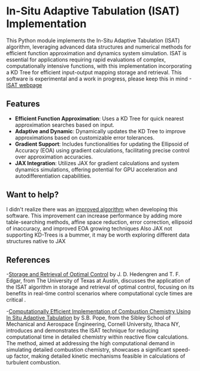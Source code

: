 # In-Situ Adaptive Tabulation (ISAT) Implementation

This Python module implements the In-Situ Adaptive Tabulation (ISAT) algorithm, leveraging advanced data structures and numerical methods for efficient function approximation and dynamics system simulation. ISAT is essential for applications requiring rapid evaluations of complex, computationally intensive functions, with this implementation incorporating a KD Tree for efficient input-output mapping storage and retrieval.
This software is experimental and a work in progress, please keep this in mind
-[ISAT webpage](https://apm.byu.edu/prism/index.php/Projects/InSituAdaptiveTabulation)

## Features

- **Efficient Function Approximation**: Uses a KD Tree for quick nearest approximation searches based on input.
- **Adaptive and Dynamic**: Dynamically updates the KD Tree to improve approximations based on customizable error tolerances.
- **Gradient Support**: Includes functionalities for updating the Ellipsoid of Accuracy (EOA) using gradient calculations, facilitating precise control over approximation accuracies.
- **JAX Integration**: Utilizes JAX for gradient calculations and system dynamics simulations, offering potential for GPU acceleration and autodifferentiation capabilities.


## Want to help?
I didn't realize there was an [improved algorithm](https://tcg.mae.cornell.edu/pubs/Lu_LRP_JCP_09.pdf) when developing this software. This improvement can increase performance by adding more table-searching methods, affine space reduction, error correction, ellipsoid of inaccuracy, and improved EOA growing techniques
Also JAX not supporting KD-Trees is a bummer, it may be worth exploring different data structures native to JAX

## References

-[Storage and Retrieval of Optimal Control](https://apm.byu.edu/prism/uploads/Projects/isat_details.pdf) by J. D. Hedengren and T. F. Edgar, from The University of Texas at Austin, discusses the application of the ISAT algorithm in storage and retrieval of optimal control, focusing on its benefits in real-time control scenarios where computational cycle times are critical .

-[Computationally Efficient Implementation of Combustion Chemistry Using In Situ Adaptive Tabulation](https://tcg.mae.cornell.edu/pubs/Pope_CTM_97.pdf) by S.B. Pope, from the Sibley School of Mechanical and Aerospace Engineering, Cornell University, Ithaca NY, introduces and demonstrates the ISAT technique for reducing computational time in detailed chemistry within reactive flow calculations. The method, aimed at addressing the high computational demand in simulating detailed combustion chemistry, showcases a significant speed-up factor, making detailed kinetic mechanisms feasible in calculations of turbulent combustion​​.
